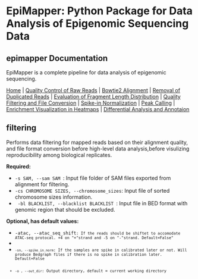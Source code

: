 # EpiMapper: Python Package for Data Analysis of Epigenomic Sequencing Data
## epimapper Documentation

EpiMapper is a complete pipeline for data analysis of epigenomic sequencing.

[Home](README.md) | [Quality Control of Raw Reads](docs/fastqc.md) | [Bowtie2 Alignment](docs/bowtie2_alignment.md) | [Removal of Duplicated Reads](docs/remove_duplicates.md) | [Evaluation of Fragment Length Distribution](docs/fragment_length.md) | [Quality Filtering and File Conversion](docs/filtering.md) | [Spike-in Normalization](docs/spike_in_calibration.md) | [Peak Calling](docs/peak_calling.md) | [Enrichment Visualization in Heatmaps](docs/heatmaps.md) | [Differential Analysis and Annotaion](docs/differential_analysis.md)


## filtering

Performs data filtering for mapped reads based on their alignment quality, and file format conversion before high-level data analysis,before  visulizing reproducibility among biological replicates.

<p><strong>Required:</strong></p>
<ul>
  <li><code>-s SAM, --sam SAM </code>: Input file folder of SAM files exported from alignment for filtering. </li>

  <li><code>-cs CHROMOSOME SIZES, --chromosome_sizes</code>: Input file of sorted chromosome sizes information. </li>


  <li><code> -bl BLACKLIST, --blacklist BLACKLIST </code>: Input file in BED format with genomic region that should be excluded. </li>
</ul>

<p><strong>Optional, has default values:</strong></p>
<ul>
<li><code>-atac, --atac_seq_shift<code>: If the reads should be shiftet to accomodate ATAC-seq protocal. +4 on "+"strand and -5 on "-"strand. Default=False"<li>
<li><code>-sn, --spike_in_norm</code>: If the samples are spike in calibrated later or not. Will produce Bedgraph files if there is no spike in calibration later. Default=False</li>
  <li><code>-o , --out_dir</code>: Output directory, default = current working directory </li>
</ul>
